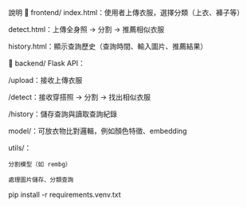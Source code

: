 說明
🔹 frontend/
index.html：使用者上傳衣服，選擇分類（上衣、褲子等）

detect.html：上傳全身照 → 分割 → 推薦相似衣服

history.html：顯示查詢歷史（查詢時間、輸入圖片、推薦結果）

🔹 backend/
Flask API：

/upload：接收上傳衣服

/detect：接收穿搭照 → 分割 → 找出相似衣服

/history：儲存查詢與讀取查詢紀錄

model/：可放衣物比對邏輯，例如顏色特徵、embedding

utils/：

    分割模型（如 rembg）

    處理圖片儲存、分類查詢


pip install -r requirements.venv.txt